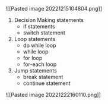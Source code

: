![[Pasted image 20221215104804.png]]

1.  Decision Making statements
    -   if statements
    -   switch statement
2.  Loop statements
    -   do while loop
    -   while loop
    -   for loop
    -   for-each loop
3.  Jump statements
    -   break statement
    -   continue statement

![[Pasted image 20221222160110.png]]